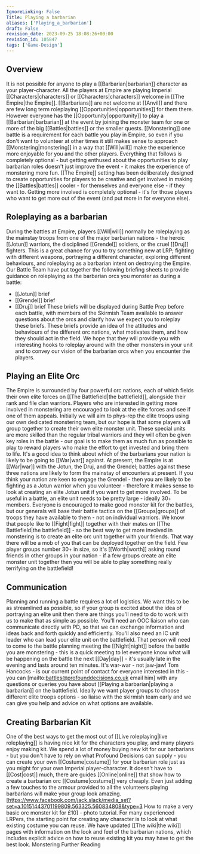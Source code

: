 ```yaml
---
IgnoreLinking: False
Title: Playing a barbarian
aliases: ['Playing_a_barbarian']
draft: False
revision_date: 2023-09-25 18:08:26+00:00
revision_id: 105847
tags: ['Game-Design']
---
```


## Overview
It is not possible for anyone to play a [[Barbarian|barbarian]] character as your player-character. All the players at Empire are playing Imperial [[Characters|characters]] or [[Characters|characters]] welcome in [[The Empire|the Empire]]. [[Barbarians]] are not welcome at [[Anvil]] and there are few long term roleplaying [[Opportunities|opportunities]] for them there. However everyone has the [[Opportunity|opportunity]] to play a [[Barbarian|barbarian]] at the event by joining the monster team for one or more of the big [[Battles|battles]] or the smaller quests.
[[Monstering]] one battle is a requirement for each battle you play in Empire, so even if you don't want to volunteer at other times it still makes sense to approach [[Monstering|monstering]] in a way that [[Will|will]] make the experience more enjoyable for you and the other players. Everything that follows is completely optional - but getting enthused about the opportunities to play barbarian roles doesn't just improve the event - it makes the experience of monstering more fun.
[[The Empire]] setting has been deliberately designed to create opportunities for players to be creative and get involved in making the [[Battles|battles]] cooler - for themselves and everyone else - if they want to. Getting more involved is completely optional - it's for those players who want to get more out of the event (and put more in for everyone else).
## Roleplaying as a barbarian
During the battles at Empire, players [[Will|will]] normally be roleplaying as the mainstay troops from one of the major barbarian nations - the heroic [[Jotun]] warriors, the disciplined [[Grendel]] soldiers, or the cruel [[Druj]] fighters. This is a great chance for you to try something new at LRP; fighting with different weapons, portraying a different character, exploring different behaviours, and roleplaying as a barbarian intent on destroying the Empire.
Our Battle Team have put together the following briefing sheets to provide guidance on roleplaying as the barbarian orcs you monster as during a battle:
* [[Jotun]] brief
* [[Grendel]] brief
* [[Druj]] brief
These briefs will be displayed during Battle Prep before each battle, with members of the Skirmish Team available to answer questions about the orcs and clarify how we expect you to roleplay these briefs. These briefs provide an idea of the attitudes and behaviours of the different orc nations, what motivates them, and how they should act in the field. We hope that they will provide you with interesting hooks to roleplay around with the other monsters in your unit and to convey our vision of the barbarian orcs when you encounter the players.
## Playing an Elite Orc
The Empire is surrounded by four powerful orc nations, each of which fields their own elite forces on [[The Battlefield|the battlefield]], alongside their rank and file clan warriors. Players who are interested in getting more involved in monstering are encouraged to look at the elite forces and see if one of them appeals. Initially we will aim to phys-rep the elite troops using our own dedicated monstering team, but our hope is that some players will group together to create their own elite monster unit. These special units are more skilled than the regular tribal warriors and they will often be given key roles in the battle - our goal is to make them as much fun as possible to play to reward players who make the effort to get invested and bring them to life.
It's a good idea to think about which of the barbarians your nation is likely to be going to [[War|war]] against. At present, the Empire is at [[War|war]] with the Jotun, the Druj, and the Grendel; battles against these three nations are likely to form the mainstay of encounters at present. If you think your nation are keen to engage the Grendel - then you are likely to be fighting as a Jotun warrior when you volunteer - therefore it makes sense to look at creating an elite Jotun unit if you want to get more involved.
To be useful in a battle, an elite unit needs to be pretty large - ideally 30+ members. Everyone is encouraged to make good monster kit for the battles, but our generals will base their battle tactics on the [[Groups|groups]] of troops they have available to them - not on individual warriors. We know that people like to [[Fight|fight]] together with their mates on [[The Battlefield|the battlefield]] - so the best way to get more involved in monstering is to create an elite orc unit together with your friends. That way there will be a mob of you that can be deployed together on the field. Few player groups number 30+ in size, so it's [[Worth|worth]] asking round friends in other groups in your nation - if a few groups create an elite monster unit together then you will be able to play something really terrifying on the battlefield!
## Communication
Planning and running a battle requires a lot of logistics. We want this to be as streamlined as possible, so if your group is excited about the idea of portraying an elite unit then there are things you'll need to do to work with us to make that as simple as possible. You'll need an OOC liaison who can communicate directly with PD, so that we can exchange information and ideas back and forth quickly and efficiently.
You'll also need an IC unit leader who can lead your elite unit on the battlefield. That person will need to come to the battle planning meeting the [[Night|night]] before the battle you are monstering - this is a quick meeting to let everyone know what will be happening on the battle the next [[Day|day]] - it's usually late in the evening and lasts around ten minutes. It's war-war - not jaw-jaw!
Tom Hancocks - is our current point of contact for everyone interested in this - you can [mailto:battles@profounddecisions.co.uk email him] with any questions or queries you have about [[Playing a barbarian|playing a barbarian]] on the battlefield. Ideally we want player groups to choose different elite troops options - so liaise with the skirmish team early and we can give you help and advice on what options are available.
## Creating Barbarian Kit
One of the best ways to get the most out of [[Live roleplaying|live roleplaying]] is having nice kit for the characters you play, and many players enjoy making kit. We spend a lot of money buying new kit for our barbarians - but you don't have to rely on what Profound Decisions can supply - you can create your own [[Costume|costume]] for your barbarian role just as you might for your own Imperial player-character.
It doesn't have to [[Cost|cost]] much, there are guides [[Online|online]] that show how to create a barbarian orc [[Costume|costume]] very cheaply. Even just adding a few touches to the armour provided to all the volunteers playing barbarians will make your group look amazing.
[https://www.facebook.com/jack.slack/media_set?set=a.10151443701199809.563325.560834808&type=3 How to make a very basic orc monster kit for £10] - photo tutorial.
For many experienced LRPers, the starting point for creating any character is to look at what existing costume you can reuse. We have updated [[The wiki|the wiki]] pages with information on the look and feel of the barbarian nations, which includes explicit advice on how to reuse existing kit you may have to get the best look.
Monstering Further Reading